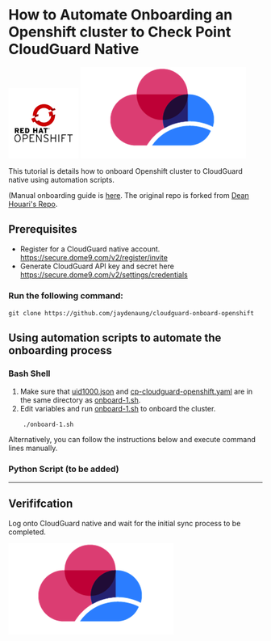 # How to Automate Onboarding an Openshift cluster to Check Point CloudGuard Native

![header image](img/opens.png)                            ![header image](img/cg.png) 

This tutorial is details how to onboard Openshift cluster to CloudGuard native using automation scripts. 

(Manual onboarding guide is [here](https://github.com/jaydenaung/cloudguard-OpenShift). The original repo is forked from [Dean Houari's Repo](https://github.com/chkp-dhouari/cloudguard-OpenShift).

## Prerequisites 

* Register for a CloudGuard native account. https://secure.dome9.com/v2/register/invite
* Generate CloudGuard API key and secret here https://secure.dome9.com/v2/settings/credentials 


### Run the following command:
```
git clone https://github.com/jaydenaung/cloudguard-onboard-openshift
```

## Using automation scripts to automate the onboarding process 

### Bash Shell

1. Make sure that [uid1000.json](uid1000.json) and [cp-cloudguard-openshift.yaml](cp-cloudguard-openshift.yaml) are in the same directory as [onboard-1.sh](onboard-1.sh). 
2. Edit variables and run [onboard-1.sh](onboard-1.sh) to onboard the cluster. 

``` chmod +x onboard-1.sh
    ./onboard-1.sh
```

Alternatively, you can follow the instructions below and execute command lines manually. 

### Python Script (to be added)

---

## Verififcation 

Log onto CloudGuard native and wait for the initial sync process to be completed. 


  
![header image](img/cg.png)  
